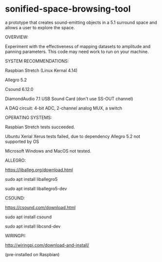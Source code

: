 # sonified-space-browsing-tool
a prototype that creates sound-emitting objects in a 5.1 surround space and allows a user to explore the space.

OVERVIEW:

Experiment with the effectiveness of mapping datasets to amplitude and panning parameters. This code may need work to run on your machine.


SYSTEM RECOMMENDATIONS:

Raspbian Stretch (Linux Kernal 4.14)

Allegro 5.2

Csound 6.12.0

DiamondAudio 7.1 USB Sound Card (don't use SS-OUT channel)

A DAQ circuit: 4-bit ADC, 2-channel analog MUX, a switch


OPERATING SYSTEMS:

Raspbian Stretch tests succeeded.

Ubuntu Xerial Xerus tests failed, due to dependency Allegro 5.2 not supported by OS

Microsoft Windows and MacOS not tested.



ALLEGRO:

https://liballeg.org/download.html

sudo apt install liballegro5

sudo apt install liballegro5-dev



CSOUND:

https://csound.com/download.html

sudo apt install csound

sudo apt install libcsnd-dev


WIRINGPI:

http://wiringpi.com/download-and-install/

(pre-installed on Raspbian)
